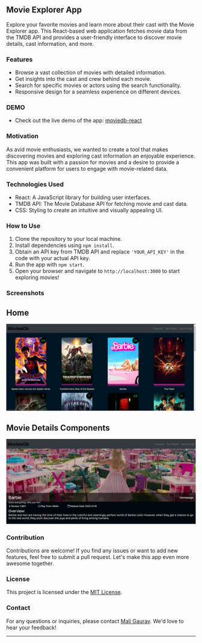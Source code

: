 ## Movie Explorer App

Explore your favorite movies and learn more about their cast with the Movie Explorer app. This React-based web application fetches movie data from the TMDB API and provides a user-friendly interface to discover movie details, cast information, and more.

### Features
- Browse a vast collection of movies with detailed information.
- Get insights into the cast and crew behind each movie.
- Search for specific movies or actors using the search functionality.
- Responsive design for a seamless experience on different devices.

### DEMO
- Check out the live demo of the app: [moviedb-react](https://maligaurav947.github.io/moviedb-react/)

### Motivation
As avid movie enthusiasts, we wanted to create a tool that makes discovering movies and exploring cast information an enjoyable experience. This app was built with a passion for movies and a desire to provide a convenient platform for users to engage with movie-related data.

### Technologies Used
- React: A JavaScript library for building user interfaces.
- TMDB API: The Movie Database API for fetching movie and cast data.
- CSS: Styling to create an intuitive and visually appealing UI.

### How to Use
1. Clone the repository to your local machine.
2. Install dependencies using `npm install`.
3. Obtain an API key from TMDB API and replace `'YOUR_API_KEY'` in the code with your actual API key.
4. Run the app with `npm start`.
5. Open your browser and navigate to `http://localhost:3000` to start exploring movies!

### Screenshots
## Home
![Screenshot 1](https://raw.githubusercontent.com/maligaurav947/moviedb-react/Main/src/components/assets/img/main-home.png)

## Movie Details Components
![Screenshot 2](https://raw.githubusercontent.com/maligaurav947/moviedb-react/Main/src/components/assets/img/movie-deatils.png)

### Contribution
Contributions are welcome! If you find any issues or want to add new features, feel free to submit a pull request. Let's make this app even more awesome together.

### License
This project is licensed under the [MIT License](LICENSE).

### Contact
For any questions or inquiries, please contact [Mali Gaurav](mailto:maligaurav947@gmail.com). We'd love to hear your feedback!

---
